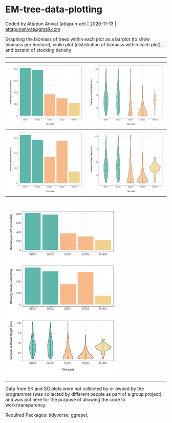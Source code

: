 # EM-tree-data-plotting
Coded by Attapun Anivat (attapun-an) | 2020-11-13 | attapunanivat@gmail.com

Graphing the biomass of trees within each plot as a barplot (to show biomass per hectare), violin plot (distribution of biomass within each plot), and barplot of stocking density

___

|![](Output/Mean-Biomass-Plot.png)|![](Output/DBH-within-plot.png)|
|---|:---|
|![](Output/Stocking-Density.png)|![](Output/DBH-within-plot_scaled.png)|

<br>

<img src = "Output/Stacked.png" width = 70%>


___

Data from SK and SG plots were not collected by or owned by the programmer (was collected by different people as part of a group project), and was put here for the purpose of allowing the code to work/transparency.

Required Packages: tidyverse, ggrepel,
